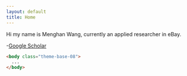 ```yaml
---
layout: default
title: Home
---
```


Hi my name is Menghan Wang, currently an applied researcher in eBay.

-[Google Scholar](http://hyde.getpoole.com)

```html
<body class="theme-base-08">
  ...
</body>
```